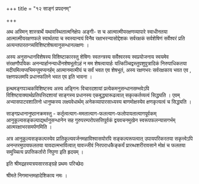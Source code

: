 +++
title = "१२ साङ्गं प्रपदनम्"

+++

अथ अस्मिन् शास्त्रार्थे यथावस्थितात्मनिक्षेपः अङ्गी- स च आत्मात्मीयरक्षणव्यापारे स्वाधीनतया आत्मात्मीयरक्षणफले स्वार्थतया च स्वस्यान्वयं विनैव रक्षाभरन्यासोद्देशकः सर्वरक्षकं सर्वशेषिणं सर्वेश्वरं प्रति अत्यन्तपारतन्त्र्यविशिष्टशेषत्वानुसन्धानलक्षणः ।

अस्य अनुसन्धानविशेषस्य विशिष्टाकारस्तु शेषिणः स्वतन्त्रस्य सर्वेश्वरस्य स्वप्रयोजनाय स्वयमेव संरक्षणौपयिकः अनन्यार्हानन्याधीनशेषभूतोऽहं न मम शेषत्वायार्हः यत्किञ्चिद्वस्तुपशुपुत्रादिकं निरुपाधिकतया मदीयमित्यप्यभिमन्तुमप्यनर्हम् आत्मानमात्मीयं च सर्वं भवत एव शेषभूतं, अस्य रक्षणभरः सर्वरक्षकाय भवत एव , रक्षणफलमपि प्रधानफलिने भवत एव इति भावना ।

इत्थमङ्गपञ्चकविशिष्टस्य अस्य अङ्गिनः विचारदशायां प्रत्येकमनुसन्धानसम्भवेऽपि विशिष्टवाक्यार्थप्रतिपत्तिदशायां साङ्गस्य प्रधानस्य एकबुद्ध्यारूढत्वात् सकृत्कर्तव्यत्वं सिद्ध्यति । एवम् अभ्यासपाटवशालिनो धानुष्कस्य लक्ष्यवेधार्थम् अनेकव्यापारसाध्यस्य बाणमोक्षस्येव क्षणकृत्यत्वं च सिद्ध्यति ।

साङ्गप्रधानानुष्ठानक्रमस्तु - कर्तृत्वत्याग-ममतात्याग-फलत्याग-फलोपायतात्यागपूर्वकम् आनुकूल्यसङ्कल्पाद्यर्थानुसन्धानेन सह गुरुपरम्परोपसत्तिपूर्वकं द्वयवचनमुखेन स्वरूपफलन्यासगर्भम् आत्मरक्षाभरसमर्पणमिति ।

अत्र आनुकूल्यसङ्कल्पस्येव प्रातिकूल्यवर्जनमहाविश्वासयोरपि सङ्कल्परूपत्वात् उपायपरिकरतया सकृत्त्वेऽपि अनन्तरमुपायफलतया यावदात्मभावित्वात् यावज्जीवं निरपराधकैङ्कर्यं प्रारब्धशरीरावसाने मोक्षं च फलतया समुच्चित्य प्रपत्तिकर्तारो निपुणा इति हृदयम् ।

इति श्रीमद्रहस्यत्रयसारसङ्ग्रहे प्रथमः परिच्छेदः

श्रीमते निगमान्तमहादेशिकाय नमः ।




